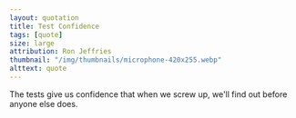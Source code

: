 ```yaml
---
layout: quotation
title: Test Confidence
tags: [quote]
size: large
attribution: Ron Jeffries
thumbnail: "/img/thumbnails/microphone-420x255.webp"
alttext: quote
---
```


The tests give us confidence that when we screw up, we'll find out before anyone else does.

